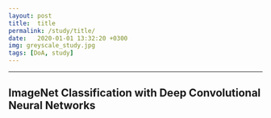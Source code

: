 ```yaml
---
layout: post
title:  title
permalink: /study/title/
date:   2020-01-01 13:32:20 +0300
img: greyscale_study.jpg
tags: [DoA, study]
---
```


---

## ImageNet Classification with Deep Convolutional Neural Networks


